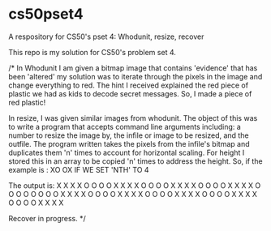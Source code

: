 # cs50pset4
A respository for CS50's pset 4: Whodunit, resize, recover


This repo is my solution for CS50's problem set 4.

/*
In Whodunit I am given a bitmap image that contains 'evidence' that has been 'altered'
my solution was to iterate through the pixels in the image and change everything to red.
The hint I received explained the red piece of plastic we had as kids to decode secret
messages. So, I made a piece of red plastic!

In resize, I was given similar images from whodunit. The object of this was to write a
program that accepts command line arguments including: a number to resize the image by,
the infile or image to be resized, and the outfile. 
The program written takes the pixels from the infile's bitmap and duplicates them 
'n' times to account for horizontal scaling. For height I stored this in an array to be 
copied 'n' times to address the height. 
So, if the example is :  XO
                         OX
      IF WE SET 'NTH' TO 4
                        
The output is: X X X X O O O O
               X X X X O O O O
               X X X X O O O O
               X X X X O O O O
               O O O O X X X X
               O O O O X X X X
               O O O O X X X X
               O O O O X X X X
               O O O O X X X X
               
Recover in progress.
*/
